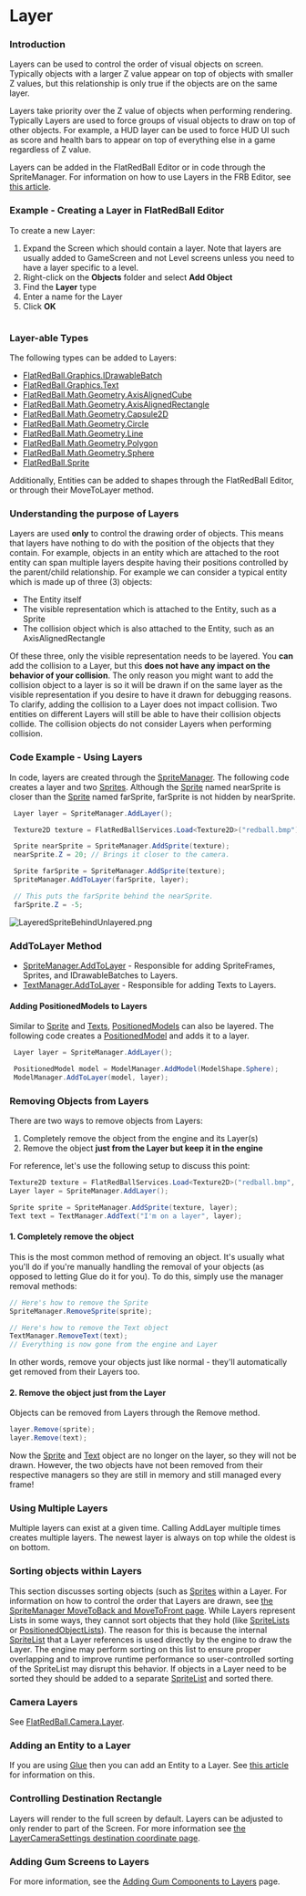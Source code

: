 # Layer

### Introduction

Layers can be used to control the order of visual objects on screen. Typically objects with a larger Z value appear on top of objects with smaller Z values, but this relationship is only true if the objects are on the same layer.

Layers take priority over the Z value of objects when performing rendering. Typically Layers are used to force groups of visual objects to draw on top of other objects. For example, a HUD layer can be used to force HUD UI such as score and health bars to appear on top of everything else in a game regardless of Z value.&#x20;

Layers can be added in the FlatRedBall Editor or in code through the SpriteManager. For information on how to use Layers in the FRB Editor, see [this article](../../../../glue-reference/objects/object-types/glue-reference-layer/).

### Example - Creating a Layer in FlatRedBall Editor

To create a new Layer:

1. Expand the Screen which should contain a layer. Note that layers are usually added to GameScreen and not Level screens unless you need to have a layer specific to a level.
2. Right-click on the **Objects** folder and select **Add Object**
3. Find the **Layer** type
4. Enter a name for the Layer
5. Click **OK**

<figure><img src="../../../../.gitbook/assets/2016-01-01_12-19-51.gif" alt=""><figcaption></figcaption></figure>

### Layer-able Types

The following types can be added to Layers:

* [FlatRedBall.Graphics.IDrawableBatch](../drawablebatch/)
* [FlatRedBall.Graphics.Text](../text/)
* [FlatRedBall.Math.Geometry.AxisAlignedCube](../../math/geometry/axisalignedcube/)
* [FlatRedBall.Math.Geometry.AxisAlignedRectangle](../../math/geometry/axisalignedrectangle/)
* [FlatRedBall.Math.Geometry.Capsule2D](../../math/geometry/capsule2d.md)
* [FlatRedBall.Math.Geometry.Circle](../../math/geometry/circle/)
* [FlatRedBall.Math.Geometry.Line](../../math/geometry/line/)
* [FlatRedBall.Math.Geometry.Polygon](../../content/polygon/)
* [FlatRedBall.Math.Geometry.Sphere](../../math/geometry/sphere.md)
* [FlatRedBall.Sprite](../../sprite/)

Additionally, Entities can be added to shapes through the FlatRedBall Editor, or through their MoveToLayer method.

### Understanding the purpose of Layers

Layers are used **only** to control the drawing order of objects. This means that layers have nothing to do with the position of the objects that they contain. For example, objects in an entity which are attached to the root entity can span multiple layers despite having their positions controlled by the parent/child relationship. For example we can consider a typical entity which is made up of three (3) objects:

* The Entity itself
* The visible representation which is attached to the Entity, such as a Sprite
* The collision object which is also attached to the Entity, such as an AxisAlignedRectangle

Of these three, only the visible representation needs to be layered. You **can** add the collision to a Layer, but this **does not have any impact on the behavior of your collision**. The only reason you might want to add the collision object to a layer is so it will be drawn if on the same layer as the visible representation if you desire to have it drawn for debugging reasons. To clarify, adding the collision to a Layer does not impact collision. Two entities on different Layers will still be able to have their collision objects collide. The collision objects do not consider Layers when performing collision.

### Code Example - Using Layers

In code, layers are created through the [SpriteManager](../../spritemanager/). The following code creates a layer and two [Sprites](../../sprite/). Although the [Sprite](../../sprite/) named nearSprite is closer than the [Sprite](../../sprite/) named farSprite, farSprite is not hidden by nearSprite.

```csharp
 Layer layer = SpriteManager.AddLayer();

 Texture2D texture = FlatRedBallServices.Load<Texture2D>("redball.bmp");

 Sprite nearSprite = SpriteManager.AddSprite(texture);
 nearSprite.Z = 20; // Brings it closer to the camera.

 Sprite farSprite = SpriteManager.AddSprite(texture);
 SpriteManager.AddToLayer(farSprite, layer); 

 // This puts the farSprite behind the nearSprite.
 farSprite.Z = -5;
```

![LayeredSpriteBehindUnlayered.png](../../../../.gitbook/assets/migrated\_media-LayeredSpriteBehindUnlayered.png)

### AddToLayer Method

* [SpriteManager.AddToLayer](../../../../frb/docs/index.php) - Responsible for adding SpriteFrames, Sprites, and IDrawableBatches to Layers.
* [TextManager.AddToLayer](../../../../frb/docs/index.php) - Responsible for adding Texts to Layers.

#### Adding PositionedModels to Layers

Similar to [Sprite](../../../../frb/docs/index.php) and [Texts](../../../../frb/docs/index.php), [PositionedModels](../../../../frb/docs/index.php) can also be layered. The following code creates a [PositionedModel](../../../../frb/docs/index.php) and adds it to a layer.

```csharp
 Layer layer = SpriteManager.AddLayer();

 PositionedModel model = ModelManager.AddModel(ModelShape.Sphere);
 ModelManager.AddToLayer(model, layer);
```

### Removing Objects from Layers

There are two ways to remove objects from Layers:

1. Completely remove the object from the engine and its Layer(s)
2. Remove the object **just from the Layer but keep it in the engine**

For reference, let's use the following setup to discuss this point:

```csharp
Texture2D texture = FlatRedBallServices.Load<Texture2D>("redball.bmp", "Global");
Layer layer = SpriteManager.AddLayer();

Sprite sprite = SpriteManager.AddSprite(texture, layer);
Text text = TextManager.AddText("I'm on a layer", layer);
```

#### 1. Completely remove the object

This is the most common method of removing an object. It's usually what you'll do if you're manually handling the removal of your objects (as opposed to letting Glue do it for you). To do this, simply use the manager removal methods:

```csharp
// Here's how to remove the Sprite
SpriteManager.RemoveSprite(sprite);

// Here's how to remove the Text object
TextManager.RemoveText(text);
// Everything is now gone from the engine and Layer
```

In other words, remove your objects just like normal - they'll automatically get removed from their Layers too.

#### 2. Remove the object just from the Layer

Objects can be removed from Layers through the Remove method.

```csharp
layer.Remove(sprite);
layer.Remove(text);
```

Now the [Sprite](../../../../frb/docs/index.php) and [Text](../../../../frb/docs/index.php) object are no longer on the layer, so they will not be drawn. However, the two objects have not been removed from their respective managers so they are still in memory and still managed every frame!

### Using Multiple Layers

Multiple layers can exist at a given time. Calling AddLayer multiple times creates multiple layers. The newest layer is always on top while the oldest is on bottom.

### Sorting objects within Layers

This section discusses sorting objects (such as [Sprites](../../../../frb/docs/index.php) within a Layer. For information on how to control the order that Layers are drawn, see [the SpriteManager MoveToBack and MoveToFront page](../../../../frb/docs/index.php). While Layers represent Lists in some ways, they cannot sort objects that they hold (like [SpriteLists](../../../../frb/docs/index.php) or [PositionedObjectLists](../../../../frb/docs/index.php)). The reason for this is because the internal [SpriteList](../../../../frb/docs/index.php) that a Layer references is used directly by the engine to draw the Layer. The engine may perform sorting on this list to ensure proper overlapping and to improve runtime performance so user-controlled sorting of the SpriteList may disrupt this behavior. If objects in a Layer need to be sorted they should be added to a separate [SpriteList](../../../../frb/docs/index.php) and sorted there.

### Camera Layers

See [FlatRedBall.Camera.Layer](../../../../frb/docs/index.php).

### Adding an Entity to a Layer

If you are using [Glue](../../../../frb/docs/index.php) then you can add an Entity to a Layer. See [this article](../../../../frb/docs/index.php#Adding\_an\_Entity\_to\_a\_Layer) for information on this.

### Controlling Destination Rectangle

Layers will render to the full screen by default. Layers can be adjusted to only render to part of the Screen. For more information see [the LayerCameraSettings destination coordinate page](../../../../frb/docs/index.php).

### Adding Gum Screens to Layers

For more information, see the [Adding Gum Components to Layers](../../../../gum/how-to-add-components-to-layers.md) page.

###
